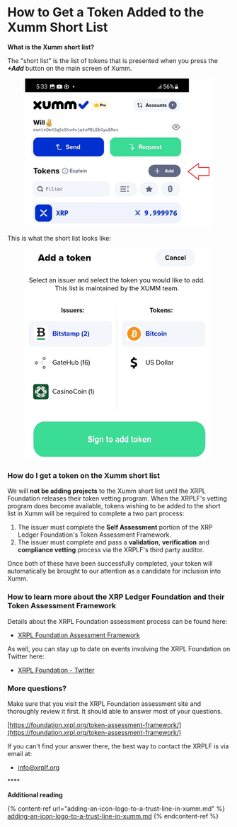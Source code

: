 # How to Get a Token Added to the Xumm Short List

**What is the Xumm short list?**

The "short list" is the list of tokens that is presented when you press the _**+Add**_ button on the main screen of Xumm.

<figure><img src="../.gitbook/assets/Short List - 1.png" alt=""><figcaption></figcaption></figure>

This is what the short list looks like:

<figure><img src="../.gitbook/assets/Short List - 2.png" alt=""><figcaption></figcaption></figure>

### **How do I get a token on the Xumm short list**&#x20;

We will **not be adding projects** to the Xumm short list until the XRPL Foundation releases their token vetting program. When the XRPLF's vetting program does become available, tokens wishing to be added to the short list in Xumm will be required to complete a two part process:

1. The issuer must complete the **Self Assessment** portion of the XRP Ledger Foundation's Token Assessment Framework.
2. The issuer must complete and pass a **validation**, **verification** and **compliance vetting** process via the XRPLF's third party auditor.

Once both of these have been successfully completed, your token will automatically be brought to our attention as a candidate for inclusion into Xumm.

### **How to learn more about the XRP Ledger Foundation and their Token Assessment Framework**

Details about the XRPL Foundation assessment process can be found here:

* [XRPL Foundation Assessment Framework](https://foundation.xrpl.org/token-assessment-framework/)

As well, you can stay up to date on events involving the XRPL Foundation on Twitter here:

* [XRPL Foundation - Twitter](https://twitter.com/XRPLF)

### **More questions?**

Make sure that you visit the XRPL Foundation assessment site and thoroughly review it first. It should able to answer most of your questions.

[https://foundation.xrpl.org/token-assessment-framework/](https://foundation.xrpl.org/token-assessment-framework/)

&#x20;If you can't find your answer there, the best way to contact the XRPLF is via email at:

* [info@xrplf.org](mailto:info@xrplf.org)

&#x20;****&#x20;

**Additional reading**

{% content-ref url="adding-an-icon-logo-to-a-trust-line-in-xumm.md" %}
[adding-an-icon-logo-to-a-trust-line-in-xumm.md](adding-an-icon-logo-to-a-trust-line-in-xumm.md)
{% endcontent-ref %}

